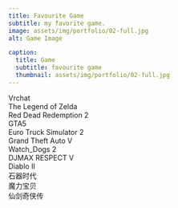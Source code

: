 ```yaml
---
title: Favourite Game
subtitle: my favorite game.
image: assets/img/portfolio/02-full.jpg
alt: Game Image  

caption:
  title: Game
  subtitle: favourite game
  thumbnail: assets/img/portfolio/02-full.jpg
---
```

Vrchat\
The Legend of Zelda\
Red Dead Redemption 2\
GTA5\
Euro Truck Simulator 2\
Grand Theft Auto V\
Watch_Dogs 2\
DJMAX RESPECT V\
Diablo II\
石器时代\
魔力宝贝\
仙剑奇侠传
